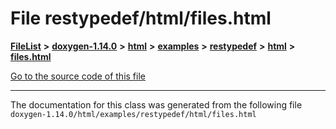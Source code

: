

# File restypedef/html/files.html



[**FileList**](files.md) **>** [**doxygen-1.14.0**](dir_9d5bad020669189c90cda983471be5d0.md) **>** [**html**](dir_05d1fd8a7cdd04f638f8b23196de02e2.md) **>** [**examples**](dir_aa52e73a32d193037813a53dcfe817b6.md) **>** [**restypedef**](dir_fcfab5f546f51b8558772ebb3ba5c4ab.md) **>** [**html**](dir_4dc5ad60ca86fdd890aadb7f7be5048a.md) **>** [**files.html**](restypedef_2html_2files_8html.md)

[Go to the source code of this file](restypedef_2html_2files_8html_source.md)





































































------------------------------
The documentation for this class was generated from the following file `doxygen-1.14.0/html/examples/restypedef/html/files.html`

